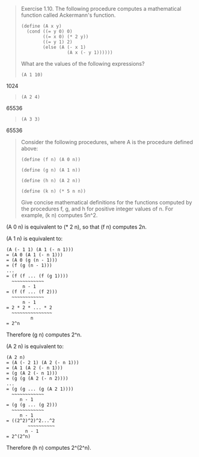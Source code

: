 > Exercise 1.10.  The following procedure computes a mathematical function
> called Ackermann's function.
>
>     (define (A x y)
>       (cond ((= y 0) 0)
>             ((= x 0) (* 2 y))
>             ((= y 1) 2)
>             (else (A (- x 1)
>                      (A x (- y 1))))))
>
> What are the values of the following expressions?
>
>     (A 1 10)

1024

>     (A 2 4)

65536

>     (A 3 3)

65536




> Consider the following procedures, where A is the procedure defined above:
>
>     (define (f n) (A 0 n))
>
>     (define (g n) (A 1 n))
>
>     (define (h n) (A 2 n))
>
>     (define (k n) (* 5 n n))
>
> Give concise mathematical definitions for the functions computed by the
> procedures f, g, and h for positive integer values of n. For example, (k n)
> computes 5n^2.

(A 0 n) is equivalent to (* 2 n), so that (f n) computes 2n.

(A 1 n) is equivalent to:

	(A (- 1 1) (A 1 (- n 1)))
	= (A 0 (A 1 (- n 1)))
	= (A 0 (g (n - 1)))
	= (f (g (n - 1)))
	...
	= (f (f ... (f (g 1))))
	  ~~~~~~~~~~~~
	      n - 1
	= (f (f ... (f 2)))
	  ~~~~~~~~~~~~
	      n - 1
	= 2 * 2 * ... * 2
	  ~~~~~~~~~~~~~~~
	         n
	= 2^n

Therefore (g n) computes 2^n.

(A 2 n) is equivalent to:

	(A 2 n)
	= (A (- 2 1) (A 2 (- n 1)))
	= (A 1 (A 2 (- n 1)))
	= (g (A 2 (- n 1)))
	= (g (g (A 2 (- n 2))))
	...
	= (g (g ... (g (A 2 1))))
	  ~~~~~~~~~~~~
	     n - 1
	= (g (g ... (g 2)))
	  ~~~~~~~~~~~~
	     n - 1
	= ((2^2)^2)^2...^2
	        ~~~~~~~~~~
		   n - 1
	= 2^(2^n)

Therefore (h n) computes 2^(2^n).
